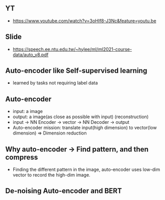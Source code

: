 ## YT  
  * https://www.youtube.com/watch?v=3oHlf8-J3Nc&feature=youtu.be  
## Slide  
  * https://speech.ee.ntu.edu.tw/~hylee/ml/ml2021-course-data/auto_v8.pdf  

## Auto-encoder like Self-supervised learning  
  * learned by tasks not requiring label data  

## Auto-encoder  
  * input: a image  
  * output: a image(as close as possible with input) (reconstruction)  
  * input -> NN Encoder -> vector -> NN Decoder -> output  
  * Auto-encoder mission: translate input(high dimension) to vector(low dimension) => Dimension reduction  

## Why auto-encoder -> Find pattern, and then compress  
  * Finding the different pattern in the image, auto-encoder uses low-dim vector to record the high-dim image.  

## De-noising Auto-encoder and BERT  
